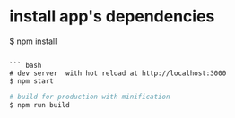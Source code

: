 # install app's dependencies
$ npm install
```

``` bash
# dev server  with hot reload at http://localhost:3000
$ npm start
```

```bash
# build for production with minification
$ npm run build
```